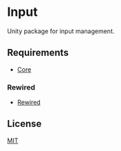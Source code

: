 # Input

Unity package for input management.

## Requirements
* [Core](https://github.com/DreadedKane/core)

### Rewired
* [Rewired](https://assetstore.unity.com/packages/tools/utilities/rewired-21676)

## License
[MIT](https://choosealicense.com/licenses/mit)
